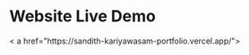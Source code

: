 <body>
  <h1>Website Live Demo</h1>
  < a href="https://sandith-kariyawasam-portfolio.vercel.app/"></a>
</body>
